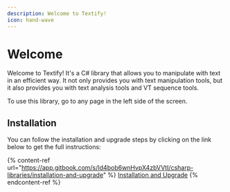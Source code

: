 ```yaml
---
description: Welcome to Textify!
icon: hand-wave
---
```


# Welcome

Welcome to Textify! It's a C# library that allows you to manipulate with text in an efficient way. It not only provides you with text manipulation tools, but it also provides you with text analysis tools and VT sequence tools.

To use this library, go to any page in the left side of the screen.

## Installation

You can follow the installation and upgrade steps by clicking on the link below to get the full instructions:

{% content-ref url="https://app.gitbook.com/s/Id4bob6wnHvpX4zbVVtI/csharp-libraries/installation-and-upgrade" %}
[Installation and Upgrade](https://app.gitbook.com/s/Id4bob6wnHvpX4zbVVtI/csharp-libraries/installation-and-upgrade)
{% endcontent-ref %}
